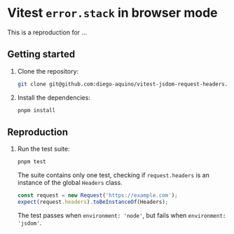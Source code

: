 # Vitest `error.stack` in browser mode

This is a reproduction for ...

## Getting started

1. Clone the repository:

   ```bash
   git clone git@github.com:diego-aquino/vitest-jsdom-request-headers.git
   ```

2. Install the dependencies:

   ```bash
   pnpm install
   ```

## Reproduction

1. Run the test suite:

   ```bash
   pnpm test
   ```

   The suite contains only one test, checking if `request.headers` is an instance of the global `Headers` class.

   ```ts
   const request = new Request('https://example.com');
   expect(request.headers).toBeInstanceOf(Headers);
   ```

   The test passes when `environment: 'node'`, but fails when `environment: 'jsdom'`.
